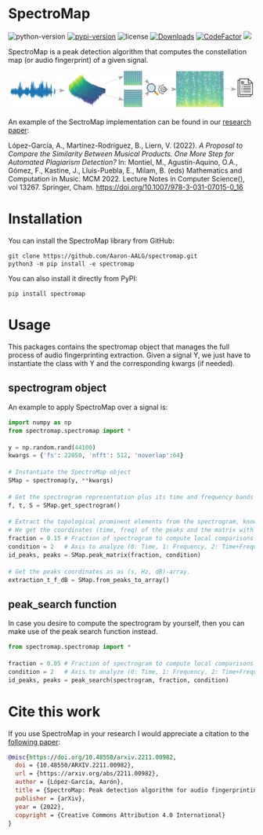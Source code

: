 SpectroMap
======================

![python-version](https://img.shields.io/badge/python->=3.8-blue.svg)
[![pypi-version](https://img.shields.io/pypi/v/spectromap.svg)](https://pypi.python.org/pypi/spectromap/)
![license](https://img.shields.io/pypi/l/spectromap.svg)
[![Downloads](https://static.pepy.tech/personalized-badge/spectromap?period=total&units=none&left_color=grey&right_color=orange&left_text=Downloads)](https://pepy.tech/project/spectromap)
[![CodeFactor](https://www.codefactor.io/repository/github/aaron-aalg/spectromap/badge)](https://www.codefactor.io/repository/github/aaron-aalg/spectromap)
[![](https://img.shields.io/badge/doi-10.48550/ARXIV.2211.00982+-blue.svg)](https://arxiv.org/abs/2211.00982)



SpectroMap is a peak detection algorithm that computes the constellation map (or audio fingerprint) of a given signal.

![img](Images/peak_search.png)

An example of the SectroMap implementation can be found in our [research paper](https://doi.org/10.1007/978-3-031-07015-0_16):

López-García, A., Martínez-Rodríguez, B., Liern, V. (2022). *A Proposal to Compare the Similarity Between Musical Products. One More Step for Automated Plagiarism Detection?* In: Montiel, M., Agustín-Aquino, O.A., Gómez, F., Kastine, J., Lluis-Puebla, E., Milam, B. (eds) Mathematics and Computation in Music. MCM 2022. Lecture Notes in Computer Science(), vol 13267. Springer, Cham. https://doi.org/10.1007/978-3-031-07015-0_16


Installation
======================

You can install the SpectroMap library from GitHub:

```terminal
git clone https://github.com/Aaron-AALG/spectromap.git
python3 -m pip install -e spectromap
```

You can also install it directly from PyPI:

```terminal
pip install spectromap
```

Usage
======================

This packages contains the spectromap object that manages the full process of audio fingerprinting extraction. Given a signal Y, we just have to instantiate the class with Y and the corresponding kwargs (if needed).

spectrogram object
------------------

An example to apply SpectroMap over a signal is:

```python
import numpy as np
from spectromap.spectromap import *

y = np.random.rand(44100)
kwargs = {'fs': 22050, 'nfft': 512, 'noverlap':64}

# Instantiate the SpectroMap object
SMap = spectromap(y, **kwargs)

# Get the spectrogram representation plus its time and frequency bands
f, t, S = SMap.get_spectrogram()

# Extract the topological prominent elements from the spectrogram, known as "Peak detection".
# We get the coordinates (time, freq) of the peaks and the matrix with just these peaks.
fraction = 0.15 # Fraction of spectrogram to compute local comparisons
condition = 2   # Axis to analyze (0: Time, 1: Frequency, 2: Time+Frequency)
id_peaks, peaks = SMap.peak_matrix(fraction, condition)

# Get the peaks coordinates as as (s, Hz, dB)-array.
extraction_t_f_dB = SMap.from_peaks_to_array()
```

peak_search function
------------------

In case you desire to compute the spectrogram by yourself, then you can make use of the peak search function instead.

```python
from spectromap.spectromap import *

fraction = 0.05 # Fraction of spectrogram to compute local comparisons
condition = 2   # Axis to analyze (0: Time, 1: Frequency, 2: Time+Frequency)
id_peaks, peaks = peak_search(spectrogram, fraction, condition)
```

Cite this work
======================

If you use SpectroMap in your research I would appreciate a citation to the [following paper](https://arxiv.org/abs/2211.00982):

```bibtex
@misc{https://doi.org/10.48550/arxiv.2211.00982,
  doi = {10.48550/ARXIV.2211.00982},
  url = {https://arxiv.org/abs/2211.00982},
  author = {López-García, Aarón},
  title = {SpectroMap: Peak detection algorithm for audio fingerprinting},
  publisher = {arXiv},
  year = {2022},
  copyright = {Creative Commons Attribution 4.0 International}
}
```
